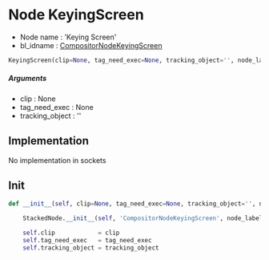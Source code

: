 # Node KeyingScreen

- Node name : 'Keying Screen'
- bl_idname : [CompositorNodeKeyingScreen](https://docs.blender.org/api/current/bpy.types.{bl_idname}.html)


``` python
KeyingScreen(clip=None, tag_need_exec=None, tracking_object='', node_label=None, node_color=None)
```
##### Arguments

- clip : None
- tag_need_exec : None
- tracking_object : ''

## Implementation

No implementation in sockets

## Init

``` python
def __init__(self, clip=None, tag_need_exec=None, tracking_object='', node_label=None, node_color=None):

    StackedNode.__init__(self, 'CompositorNodeKeyingScreen', node_label=node_label, node_color=node_color)

    self.clip            = clip
    self.tag_need_exec   = tag_need_exec
    self.tracking_object = tracking_object
```
